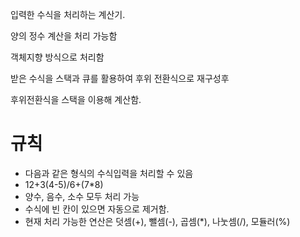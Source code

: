 입력한 수식을 처리하는 계산기.

양의 정수 계산을 처리 가능함

객체지향 방식으로 처리함

받은 수식을 스택과 큐를 활용하여 후위 전환식으로 재구성후

후위전환식을 스택을 이용해 계산함.



# 규칙

+ 다음과 같은 형식의 수식입력을 처리할 수 있음
+ 12+3(4-5)/6+(7*8)
+ 양수, 음수, 소수 모두 처리 가능
+ 수식에 빈 칸이 있으면 자동으로 제거함.
+ 현재 처리 가능한 연산은 덧셈(+), 뺄셈(-), 곱셈(*), 나눗셈(/), 모듈러(%)
